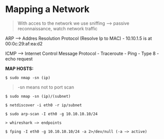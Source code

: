 # Mapping a Network

> With acces to the network we use sniffing —> passive reconnaissance, watch network traffic

ARP —> Addres Resolution Protocol (Resolve Ip to MAC)
    - 10.10.1.5 is at 00:0c:29:af:ea:d2

ICMP —> Internet Control Message Protocol
    - Traceroute
    - Ping
        - Type 8 - echo request

**MAP HOSTS:**
```
$ sudo nmap -sn (ip)
```
> -sn means not to port scan

```
$ sudo nmap -sn (ip)/(subnet)
```

```
$ netdiscover -i eth0 -r ip/subnet
```

```
$ sudo arp-scan -I eth0 -g 10.10.10.10/24

> whireshark —> endpoints
```

```
$ fping -I eth0 -g 10.10.10.10/24 -a 2>/dev/null (-a —> active)
```